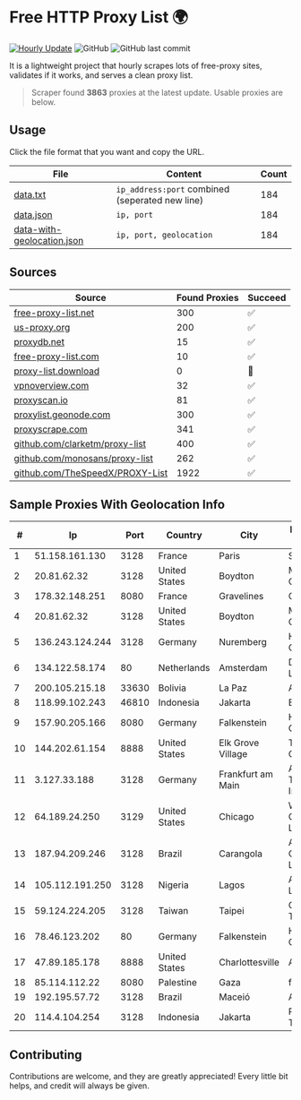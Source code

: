 
# Free HTTP Proxy List 🌍

[![Hourly Update](https://github.com/mertguvencli/http-proxy-list/actions/workflows/main.yml/badge.svg?branch=main)](https://github.com/mertguvencli/http-proxy-list/actions/workflows/main.yml)
![GitHub](https://img.shields.io/github/license/mertguvencli/http-proxy-list)
![GitHub last commit](https://img.shields.io/github/last-commit/mertguvencli/http-proxy-list)

It is a lightweight project that hourly scrapes lots of free-proxy sites, validates if it works, and serves a clean proxy list.


> Scraper found **3863** proxies at the latest update. Usable proxies are below.

## Usage

Click the file format that you want and copy the URL.


|File|Content|Count|
|----|-------|-----|
|[data.txt](https://raw.githubusercontent.com/mertguvencli/http-proxy-list/main/proxy-list/data.txt)|`ip_address:port` combined (seperated new line)|184|
|[data.json](https://raw.githubusercontent.com/mertguvencli/http-proxy-list/main/proxy-list/data.json)|`ip, port`|184|
|[data-with-geolocation.json](https://raw.githubusercontent.com/mertguvencli/http-proxy-list/main/proxy-list/data-with-geolocation.json)|`ip, port, geolocation`|184|

## Sources

|Source|Found Proxies|Succeed|
|------|-------------|-------|
|[free-proxy-list.net](https://free-proxy-list.net)|300|✅|
|[us-proxy.org](https://www.us-proxy.org)|200|✅|
|[proxydb.net](http://proxydb.net)|15|✅|
|[free-proxy-list.com](https://free-proxy-list.com/?page=&port=&type%5B%5D=http&type%5B%5D=https&up_time=0&search=Search)|10|✅|
|[proxy-list.download](https://www.proxy-list.download/HTTP)|0|🚫|
|[vpnoverview.com](https://vpnoverview.com/privacy/anonymous-browsing/free-proxy-servers)|32|✅|
|[proxyscan.io](https://www.proxyscan.io)|81|✅|
|[proxylist.geonode.com](https://proxylist.geonode.com/api/proxy-list?limit=300&page=1&sort_by=lastChecked&sort_type=desc&protocols=http,https)|300|✅|
|[proxyscrape.com](https://api.proxyscrape.com/v2/?request=displayproxies&protocol=http&timeout=10000&country=all&ssl=all&anonymity=all)|341|✅|
|[github.com/clarketm/proxy-list](https://raw.githubusercontent.com/clarketm/proxy-list/master/proxy-list-raw.txt)|400|✅|
|[github.com/monosans/proxy-list](https://raw.githubusercontent.com/monosans/proxy-list/main/proxies/http.txt)|262|✅|
|[github.com/TheSpeedX/PROXY-List](https://raw.githubusercontent.com/TheSpeedX/PROXY-List/master/http.txt)|1922|✅|


## Sample Proxies With Geolocation Info

|#|Ip|Port|Country|City|Internet Service Provider|
|-|--|----|-------|----|-------------------------|
|1|51.158.161.130|3128|France|Paris|SCALEWAY|
|2|20.81.62.32|3128|United States|Boydton|Microsoft Corporation|
|3|178.32.148.251|8080|France|Gravelines|OVH SAS|
|4|20.81.62.32|3128|United States|Boydton|Microsoft Corporation|
|5|136.243.124.244|3128|Germany|Nuremberg|Hetzner Online GmbH|
|6|134.122.58.174|80|Netherlands|Amsterdam|DigitalOcean, LLC|
|7|200.105.215.18|33630|Bolivia|La Paz|AXS Bolivia S. A.|
|8|118.99.102.243|46810|Indonesia|Jakarta|Biznet Metronet|
|9|157.90.205.166|8080|Germany|Falkenstein|Hetzner Online GmbH|
|10|144.202.61.154|8888|United States|Elk Grove Village|The Constant Company|
|11|3.127.33.188|3128|Germany|Frankfurt am Main|Amazon Technologies Inc.|
|12|64.189.24.250|3129|United States|Chicago|WhiteSky Communications, LLC.|
|13|187.94.209.246|3128|Brazil|Carangola|Acesse Comunica??o Ltda|
|14|105.112.191.250|3128|Nigeria|Lagos|Airtel Networks Limited|
|15|59.124.224.205|3128|Taiwan|Taipei|Chunghwa Telecom Co., Ltd.|
|16|78.46.123.202|80|Germany|Falkenstein|Hetzner Online GmbH|
|17|47.89.185.178|8888|United States|Charlottesville|Alibaba.com LLC|
|18|85.114.112.22|8080|Palestine|Gaza|fusion services|
|19|192.195.57.72|3128|Brazil|Maceió|AS|
|20|114.4.104.254|3128|Indonesia|Jakarta|PT. INDOSAT Tbk|



## Contributing

Contributions are welcome, and they are greatly appreciated! Every
little bit helps, and credit will always be given.

